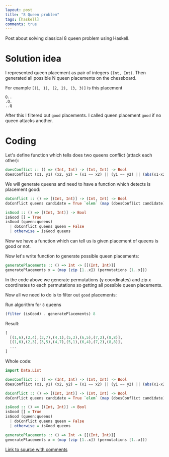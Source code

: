```yaml
---
layout: post
title: "8 Queen problem"
tags: [haskell]
comments: true
---
```


Post about solving classical 8 queen problem using Haskell.

# Solution idea

I represented queen placement as pair of integers `(Int, Int)`. Then generated
all possible N queen placements on the chessboard.

For example `[(1, 1), (2, 2), (3, 3)]` is this placement

```
Q..
.Q.
..Q
```

After this I filtered out `good` placements. I called queen placement `good` if no queen attacks another.

# Coding

Let's define function which tells does two queens conflict (attack each other):

```haskell
doesConflict :: () => (Int, Int) -> (Int, Int) -> Bool
doesConflict (x1, y1) (x2, y2) = (x1 == x2) || (y1 == y2) || (abs(x1-x2) == abs(y1-y2))
```

We will generate queens and need to have a function which detects is placement good:

```haskell
doConflict :: () => [(Int, Int)] -> (Int, Int) -> Bool
doConflict queens candidate = True `elem` (map (doesConflict candidate) queens)

isGood :: () => [(Int, Int)] -> Bool
isGood [] = True
isGood (queen:queens)
  | doConflict queens queen = False
  | otherwise = isGood queens
```

Now we have a function which can tell us is given placement of queens is good or not.

Now let's write function to generate possible queen placements:

```haskell
generatePlacements :: () => Int -> [[(Int, Int)]]
generatePlacements x = (map (zip [1..x]) (permutations [1..x]))
```

In the code above we generate permutations (y coordinates) and zip x coordinates to each
permutations so getting all possible queen placements.

Now all we need to do is to filter out `good` placements:

Run algorithm for `8` queens

```haskell
(filter (isGood) . generatePlacements) 8
```

Result:

```haskell
[
  [(1,6),(2,4),(3,7),(4,1),(5,3),(6,5),(7,2),(8,8)],
  [(1,6),(2,3),(3,5),(4,7),(5,1),(6,4),(7,2),(8,8)],
  ...
]
```

Whole code:

```haskell
import Data.List

doesConflict :: () => (Int, Int) -> (Int, Int) -> Bool
doesConflict (x1, y1) (x2, y2) = (x1 == x2) || (y1 == y2) || (abs(x1-x2) == abs(y1-y2))

doConflict :: () => [(Int, Int)] -> (Int, Int) -> Bool
doConflict queens candidate = True `elem` (map (doesConflict candidate) queens)

isGood :: () => [(Int, Int)] -> Bool
isGood [] = True
isGood (queen:queens)
  | doConflict queens queen = False
  | otherwise = isGood queens

generatePlacements :: () => Int -> [[(Int, Int)]]
generatePlacements x = (map (zip [1..x]) (permutations [1..x]))
```

[Link to source with comments](https://github.com/oybek/haskell-tutorials/blob/master/own-problems/queen.hs)
